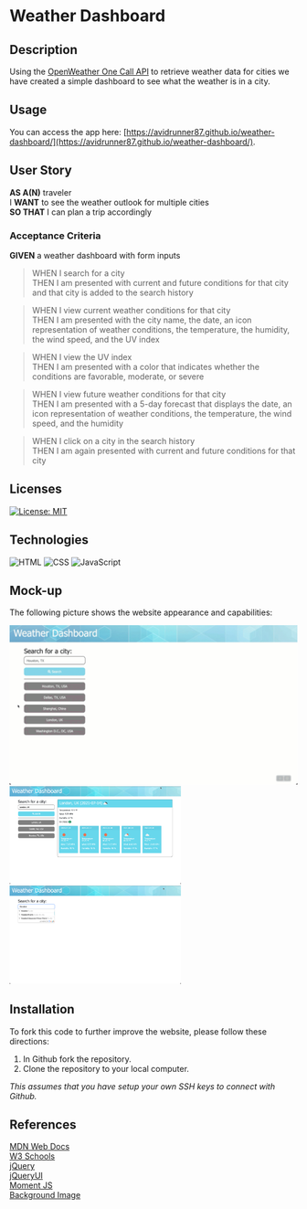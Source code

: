 # Weather Dashboard
## Description
Using the [OpenWeather One Call API](https://openweathermap.org/api/one-call-api) to retrieve weather data for cities we have created a simple dashboard to see what the weather is in a city.

## Usage
You can access the app here: [https://avidrunner87.github.io/weather-dashboard/](https://avidrunner87.github.io/weather-dashboard/).

## User Story
**AS A(N)** traveler<br>
I **WANT** to see the weather outlook for multiple cities<br>
**SO THAT** I can plan a trip accordingly
### Acceptance Criteria
**GIVEN** a weather dashboard with form inputs

>WHEN I search for a city<br>
THEN I am presented with current and future conditions for that city and that city is added to the search history

>WHEN I view current weather conditions for that city<br>
THEN I am presented with the city name, the date, an icon representation of weather conditions, the temperature, the humidity, the wind speed, and the UV index

>WHEN I view the UV index<br>
THEN I am presented with a color that indicates whether the conditions are favorable, moderate, or severe

>WHEN I view future weather conditions for that city<br>
THEN I am presented with a 5-day forecast that displays the date, an icon representation of weather conditions, the temperature, the wind speed, and the humidity

>WHEN I click on a city in the search history<br>
THEN I am again presented with current and future conditions for that city

## Licenses
[![License: MIT](https://img.shields.io/badge/License-MIT-yellow.svg)](https://github.com/avidrunner87/small-talk/blob/main/LICENSE.md)

## Technologies
![HTML](https://img.shields.io/static/v1?label=html&message=10.3%&color=red)
![CSS](https://img.shields.io/static/v1?label=css&message=7.2%&color=purple)
![JavaScript](https://img.shields.io/static/v1?label=javascript&message=82.5%&color=yellow)

## Mock-up
The following picture shows the website appearance and capabilities:

<img src="./assets/images/screenshots/mockup.gif" width="600"><br>
<img src="./assets/images/screenshots/screenshot01.png" width="300">
<img src="./assets/images/screenshots/screenshot02.png" width="300">

## Installation
To fork this code to further improve the website, please follow these directions:

1. In Github fork the repository.
1. Clone the repository to your local computer.

_This assumes that you have setup your own SSH keys to connect with Github._

## References
[MDN Web Docs](https://developer.mozilla.org/en-US/docs/Web/HTML/Element)<br>
[W3 Schools](https://www.w3schools.com/)<br>
[jQuery](https://jquery.com)<br>
[jQueryUI](https://jqueryui.com)<br>
[Moment JS](https://momentjs.com/)<br>
[Background Image](https://www.bates.edu/wordpress/blueprints/header-background-images/)
